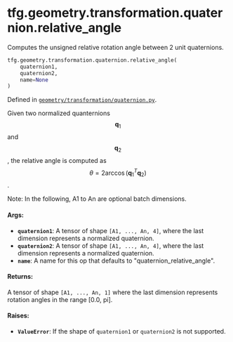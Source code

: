 <div itemscope itemtype="http://developers.google.com/ReferenceObject">
<meta itemprop="name" content="tfg.geometry.transformation.quaternion.relative_angle" />
<meta itemprop="path" content="Stable" />
</div>

# tfg.geometry.transformation.quaternion.relative_angle

Computes the unsigned relative rotation angle between 2 unit quaternions.

``` python
tfg.geometry.transformation.quaternion.relative_angle(
    quaternion1,
    quaternion2,
    name=None
)
```



Defined in [`geometry/transformation/quaternion.py`](https://cs.corp.google.com/#piper///depot/google3/third_party/py/tensorflow_graphics/geometry/transformation/quaternion.py).

<!-- Placeholder for "Used in" -->

Given two normalized quanternions $$\mathbf{q}_1$$ and $$\mathbf{q}_2$$, the
relative angle is computed as
$$\theta = 2\arccos(\mathbf{q}_1^T\mathbf{q}_2)$$.

Note:
  In the following, A1 to An are optional batch dimensions.

#### Args:

* <b>`quaternion1`</b>: A tensor of shape `[A1, ..., An, 4]`, where the last dimension
    represents a normalized quaternion.
* <b>`quaternion2`</b>: A tensor of shape `[A1, ..., An, 4]`, where the last dimension
    represents a normalized quaternion.
* <b>`name`</b>: A name for this op that defaults to "quaternion_relative_angle".


#### Returns:

A tensor of shape `[A1, ..., An, 1]` where the last dimension represents
rotation angles in the range [0.0, pi].


#### Raises:

* <b>`ValueError`</b>: If the shape of `quaternion1` or `quaternion2` is not supported.